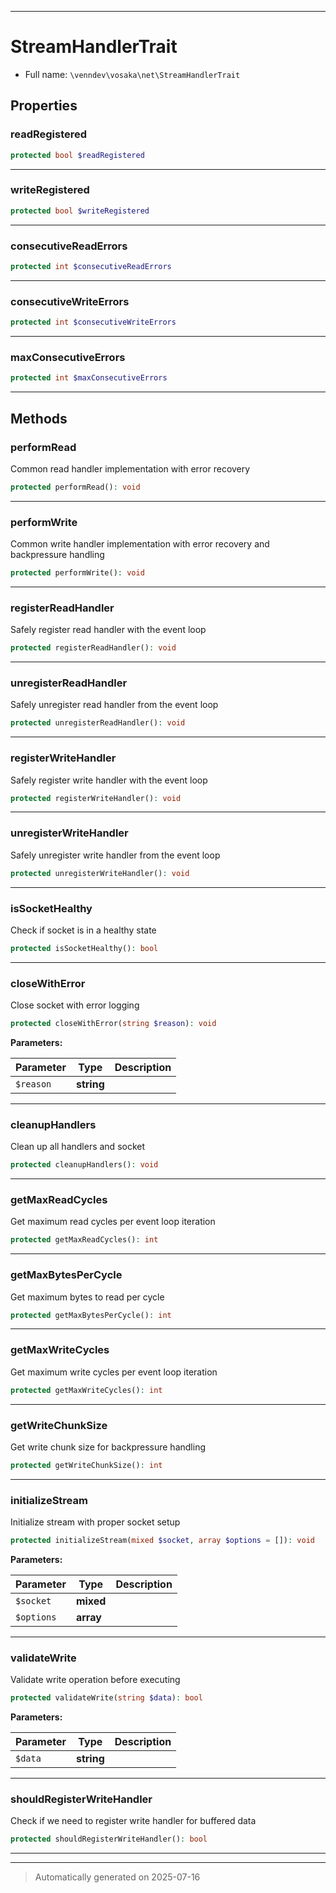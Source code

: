 ***

# StreamHandlerTrait





* Full name: `\venndev\vosaka\net\StreamHandlerTrait`



## Properties


### readRegistered



```php
protected bool $readRegistered
```






***

### writeRegistered



```php
protected bool $writeRegistered
```






***

### consecutiveReadErrors



```php
protected int $consecutiveReadErrors
```






***

### consecutiveWriteErrors



```php
protected int $consecutiveWriteErrors
```






***

### maxConsecutiveErrors



```php
protected int $maxConsecutiveErrors
```






***

## Methods


### performRead

Common read handler implementation with error recovery

```php
protected performRead(): void
```












***

### performWrite

Common write handler implementation with error recovery and backpressure handling

```php
protected performWrite(): void
```












***

### registerReadHandler

Safely register read handler with the event loop

```php
protected registerReadHandler(): void
```












***

### unregisterReadHandler

Safely unregister read handler from the event loop

```php
protected unregisterReadHandler(): void
```












***

### registerWriteHandler

Safely register write handler with the event loop

```php
protected registerWriteHandler(): void
```












***

### unregisterWriteHandler

Safely unregister write handler from the event loop

```php
protected unregisterWriteHandler(): void
```












***

### isSocketHealthy

Check if socket is in a healthy state

```php
protected isSocketHealthy(): bool
```












***

### closeWithError

Close socket with error logging

```php
protected closeWithError(string $reason): void
```








**Parameters:**

| Parameter | Type | Description |
|-----------|------|-------------|
| `$reason` | **string** |  |





***

### cleanupHandlers

Clean up all handlers and socket

```php
protected cleanupHandlers(): void
```












***

### getMaxReadCycles

Get maximum read cycles per event loop iteration

```php
protected getMaxReadCycles(): int
```












***

### getMaxBytesPerCycle

Get maximum bytes to read per cycle

```php
protected getMaxBytesPerCycle(): int
```












***

### getMaxWriteCycles

Get maximum write cycles per event loop iteration

```php
protected getMaxWriteCycles(): int
```












***

### getWriteChunkSize

Get write chunk size for backpressure handling

```php
protected getWriteChunkSize(): int
```












***

### initializeStream

Initialize stream with proper socket setup

```php
protected initializeStream(mixed $socket, array $options = []): void
```








**Parameters:**

| Parameter | Type | Description |
|-----------|------|-------------|
| `$socket` | **mixed** |  |
| `$options` | **array** |  |





***

### validateWrite

Validate write operation before executing

```php
protected validateWrite(string $data): bool
```








**Parameters:**

| Parameter | Type | Description |
|-----------|------|-------------|
| `$data` | **string** |  |





***

### shouldRegisterWriteHandler

Check if we need to register write handler for buffered data

```php
protected shouldRegisterWriteHandler(): bool
```












***

***
> Automatically generated on 2025-07-16

